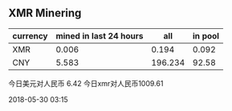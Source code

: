 ## XMR Minering

|currency|mined in last 24 hours|all|in pool|
|---|---|---|---|
|XMR|0.006|0.194|0.092|
|CNY|5.583|196.234|92.58|

今日美元对人民币 6.42	今日xmr对人民币1009.61


2018-05-30 03:15